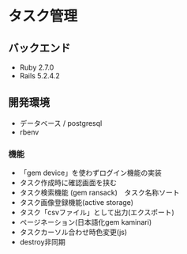 # タスク管理

## バックエンド
- Ruby 2.7.0
- Rails 5.2.4.2

## 開発環境
- データベース / postgresql
- rbenv

### 機能
- 「gem device」を使わずログイン機能の実装
- タスク作成時に確認画面を挟む
- タスク検索機能 (gem ransack)　タスク名称ソート
- タスク画像登録機能(active storage)
- タスク「csvファイル」として出力(エクスポート)
- ページネーション(日本語化gem kaminari)
- タスクカーソル合わせ時色変更(js)
- destroy非同期